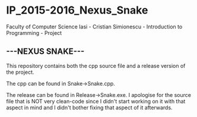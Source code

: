# IP_2015-2016_Nexus_Snake
Faculty of Computer Science Iasi - Cristian Simionescu - Introduction to Programming - Project

## ---NEXUS SNAKE--- ##
This repository contains both the cpp source file and a release version of the project.     

The cpp can be found in Snake->Snake.cpp.   

The release can be found in Release->Snake.exe.
I apologise for the source file that is NOT very clean-code since I didn't start working on it with that aspect in mind and I didn't bother fixing that aspect of it afterwards.

